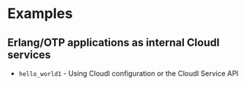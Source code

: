 # Examples

## Erlang/OTP applications as internal CloudI services

* `hello_world1` - Using CloudI configuration or the CloudI Service API

